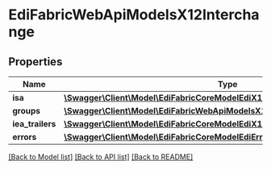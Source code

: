 # EdiFabricWebApiModelsX12Interchange

## Properties
Name | Type | Description | Notes
------------ | ------------- | ------------- | -------------
**isa** | [**\Swagger\Client\Model\EdiFabricCoreModelEdiX12ISA**](EdiFabricCoreModelEdiX12ISA.md) |  | [optional] 
**groups** | [**\Swagger\Client\Model\EdiFabricWebApiModelsX12Group[]**](EdiFabricWebApiModelsX12Group.md) |  | [optional] 
**iea_trailers** | [**\Swagger\Client\Model\EdiFabricCoreModelEdiX12IEA[]**](EdiFabricCoreModelEdiX12IEA.md) |  | [optional] 
**errors** | [**\Swagger\Client\Model\EdiFabricCoreModelEdiErrorContextsReaderErrorContext[]**](EdiFabricCoreModelEdiErrorContextsReaderErrorContext.md) |  | [optional] 

[[Back to Model list]](../README.md#documentation-for-models) [[Back to API list]](../README.md#documentation-for-api-endpoints) [[Back to README]](../README.md)


